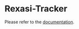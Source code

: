 # Rexasi-Tracker

Please refer to the [documentation](https://spindoxlabs.github.io/rexasi-tracker).
